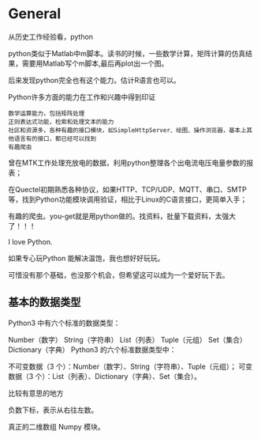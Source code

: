 General
=====

从历史工作经验看，python

python类似于Matlab中m脚本。读书的时候，一些数学计算，矩阵计算的仿真结果，需要用Matlab写个m脚本,最后再plot出一个图。

后来发现python完全也有这个能力。估计R语言也可以。

Python许多方面的能力在工作和兴趣中得到印证

	数学运算能力，包括矩阵处理
	正则表达式功能，检索和处理文本的能力
	社区和资源多，各种有趣的接口模块，如SimpleHttpServer、绘图、操作浏览器，基本上其他语言有的接口，都已经可以找到
	有趣爬虫
	
曾在MTK工作处理充放电的数据，利用python整理各个出电流电压电量参数的报表；

在Quectel初期熟悉各种协议，如果HTTP、TCP/UDP、MQTT、串口、SMTP等，找到Python功能模块调用验证，相比于Linux的C语言接口，更简单入手；

有趣的爬虫。you-get就是用python做的。找资料，批量下载资料，太强大了！！！

I love Python.

如果专心玩Python 能解决温饱，我也想好好玩玩。

可惜没有那个基础，也没那个机会，但希望这可以成为一个爱好玩下去。


基本的数据类型
------

Python3 中有六个标准的数据类型：

Number（数字）
String（字符串）
List（列表）
Tuple（元组）
Set（集合）
Dictionary（字典）
Python3 的六个标准数据类型中：

不可变数据（3 个）：Number（数字）、String（字符串）、Tuple（元组）；
可变数据（3 个）：List（列表）、Dictionary（字典）、Set（集合）。

比较有意思的地方

负数下标，表示从右往左数。

真正的二维数组 Numpy 模块。


